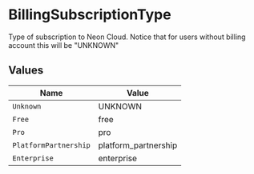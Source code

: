 # BillingSubscriptionType

Type of subscription to Neon Cloud.
Notice that for users without billing account this will be "UNKNOWN"



## Values

| Name                  | Value                 |
| --------------------- | --------------------- |
| `Unknown`             | UNKNOWN               |
| `Free`                | free                  |
| `Pro`                 | pro                   |
| `PlatformPartnership` | platform_partnership  |
| `Enterprise`          | enterprise            |